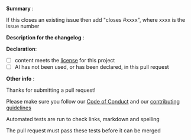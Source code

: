 **Summary** :  
<!--
Provide a summary for the reviewers of this pull request, stating the section will help
Please provide enough information so that others can review your pull request
-->
If this closes an existing issue then add "closes #xxxx", where xxxx is the issue number

**Description for the changelog** :  
<!--
A short (one line) summary that describes the changes in this pull request
for inclusion in the change log
-->

**Declaration**:

- [ ] content meets the [license](../license.txt) for this project
- [ ] AI has not been used, or has been declared, in this pull request

**Other info** :  
<!-- Add here any other information that may be of help to the reviewer -->

Thanks for submitting a pull request!

Please make sure you follow our [Code of Conduct](../code_of_conduct.md)
and our [contributing guidelines](../contributing.md)

Automated tests are run to check links, markdown and spelling

The pull request must pass these tests before it can be merged
